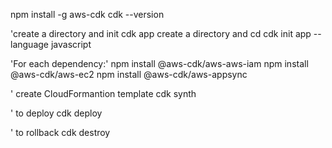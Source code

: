 npm install -g aws-cdk
cdk --version

'create a directory and init cdk app
create a directory and cd
cdk init app --language javascript

'For each dependency:'
npm install @aws-cdk/aws-aws-iam
npm install @aws-cdk/aws-ec2
npm install @aws-cdk/aws-appsync

' create CloudFormantion template
cdk synth

' to deploy
cdk deploy

' to rollback
cdk destroy